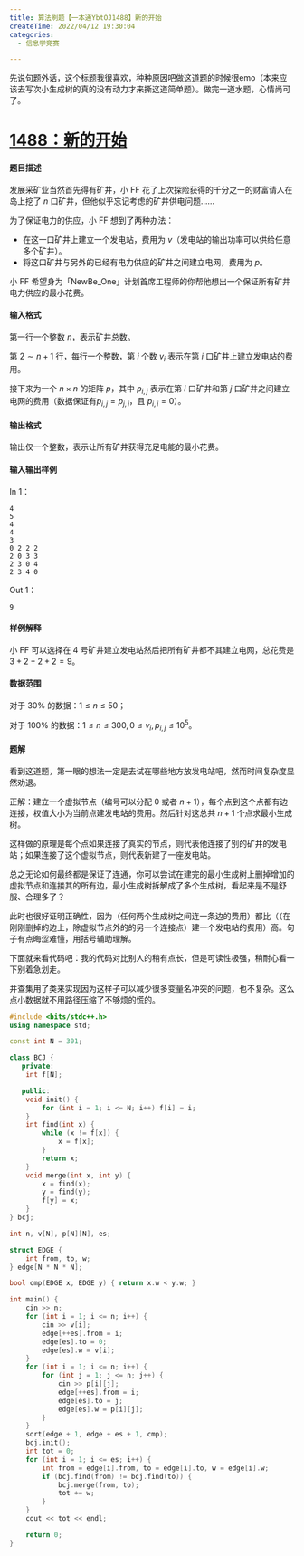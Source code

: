 ```yaml
---
title: 算法刷题【一本通YbtOJ1488】新的开始
createTime: 2022/04/12 19:30:04
categories:
  - 信息学竞赛

---
```


先说句题外话，这个标题我很喜欢，种种原因吧做这道题的时候很emo（本来应该去写次小生成树的真的没有动力才来撕这道简单题）。做完一道水题，心情尚可了。

# [1488：新的开始](http://ybt.ssoier.cn:8088/problem_show.php?pid=1488)

#### 题目描述

发展采矿业当然首先得有矿井，小 FF 花了上次探险获得的千分之一的财富请人在岛上挖了 $n$ 口矿井，但他似乎忘记考虑的矿井供电问题……

为了保证电力的供应，小 FF 想到了两种办法：

- 在这一口矿井上建立一个发电站，费用为 $v$（发电站的输出功率可以供给任意多个矿井）。
- 将这口矿井与另外的已经有电力供应的矿井之间建立电网，费用为 $p$。

小 FF 希望身为「NewBe_One」计划首席工程师的你帮他想出一个保证所有矿井电力供应的最小花费。

#### 输入格式

第一行一个整数 $n$，表示矿井总数。

第 $2∼n+1$ 行，每行一个整数，第 $i$ 个数 $v_i$ 表示在第 $i$ 口矿井上建立发电站的费用。

接下来为一个 $n×n$ 的矩阵 $p$，其中 $p_{i,j}$ 表示在第 $i$ 口矿井和第 $j$ 口矿井之间建立电网的费用（数据保证有$p_{i,j}=p_{j,i}$​ ，且 $p_{i,i}=0$）。

#### 输出格式

输出仅一个整数，表示让所有矿井获得充足电能的最小花费。

#### 输入输出样例

In 1：

```text
4  
5  
4 
4  
3  
0 2 2 2  
2 0 3 3  
2 3 0 4  
2 3 4 0
```

Out 1：

```text
9
```

#### 样例解释

小 FF 可以选择在 $4$ 号矿井建立发电站然后把所有矿井都不其建立电网，总花费是 $3+2+2+2=9$。

#### 数据范围

对于 30% 的数据：$1≤n≤50$；

对于 100% 的数据：$1≤n≤300,0≤v_i,p_{i,j}≤10^5$​​ 。

#### 题解

看到这道题，第一眼的想法一定是去试在哪些地方放发电站吧，然而时间复杂度显然劝退。

正解：建立一个虚拟节点（编号可以分配 $0$ 或者 $n+1$），每个点到这个点都有边连接，权值大小为当前点建发电站的费用。然后针对这总共 $n+1$ 个点求最小生成树。

这样做的原理是每个点如果连接了真实的节点，则代表他连接了别的矿井的发电站；如果连接了这个虚拟节点，则代表新建了一座发电站。

总之无论如何最终都是保证了连通，你可以尝试在建完的最小生成树上删掉增加的虚拟节点和连接其的所有边，最小生成树拆解成了多个生成树，看起来是不是舒服、合理多了？

此时也很好证明正确性，因为（任何两个生成树之间连一条边的费用）都比（（在刚刚删掉的边上，除虚拟节点外的的另一个连接点）建一个发电站的费用）高。句子有点晦涩难懂，用括号辅助理解。

下面就来看代码吧：我的代码对比别人的稍有点长，但是可读性极强，稍耐心看一下别着急划走。

并查集用了类来实现因为这样子可以减少很多变量名冲突的问题，也不复杂。这么点小数据就不用路径压缩了不够烦的慌的。

```cpp
#include <bits/stdc++.h>
using namespace std;

const int N = 301;

class BCJ {
   private:
    int f[N];

   public:
    void init() {
        for (int i = 1; i <= N; i++) f[i] = i;
    }
    int find(int x) {
        while (x != f[x]) {
            x = f[x];
        }
        return x;
    }
    void merge(int x, int y) {
        x = find(x);
        y = find(y);
        f[y] = x;
    }
} bcj;

int n, v[N], p[N][N], es;

struct EDGE {
    int from, to, w;
} edge[N * N * N];

bool cmp(EDGE x, EDGE y) { return x.w < y.w; }

int main() {
    cin >> n;
    for (int i = 1; i <= n; i++) {
        cin >> v[i];
        edge[++es].from = i;
        edge[es].to = 0;
        edge[es].w = v[i];
    }
    for (int i = 1; i <= n; i++) {
        for (int j = 1; j <= n; j++) {
            cin >> p[i][j];
            edge[++es].from = i;
            edge[es].to = j;
            edge[es].w = p[i][j];
        }
    }
    sort(edge + 1, edge + es + 1, cmp);
    bcj.init();
    int tot = 0;
    for (int i = 1; i <= es; i++) {
        int from = edge[i].from, to = edge[i].to, w = edge[i].w;
        if (bcj.find(from) != bcj.find(to)) {
            bcj.merge(from, to);
            tot += w;
        }
    }
    cout << tot << endl;

    return 0;
}
```


